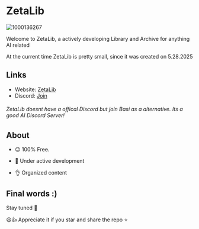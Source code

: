 # ZetaLib

![1000136267](https://github.com/user-attachments/assets/e077fb25-fba8-490d-b665-1744b7c932be)


Welcome to ZetaLib, a actively developing Library and Archive for anything AI related

At the current time ZetaLib is pretty small, since it was created on 5.28.2025

## Links

- Website: [ZetaLib](https://zetalib.neocities.org)
- Discord: [Join](https://discord.gg/basi)
###### ZetaLib doesnt have a offical Discord but join Basi as a alternative. Its a good AI Discord Server!

## About
- 😉 100% Free.
  
- 🚀 Under active development
  
- 👌 Organized content 

## Final words :)

Stay tuned 🤌

😃👍 Appreciate it if you star and share the repo ⭐️
